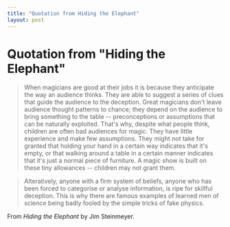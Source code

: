 ```yaml
---
title: "Quotation from Hiding the Elephant"
layout: post 
---
```


# Quotation from "Hiding the Elephant"
>When magicians are good at their jobs it is because they anticipate the way an audience thinks.  They are able to suggest a series of clues that guide the audience to the deception.  Great magicians don't leave audience thought patterns to chance; they depend on the audience to bring something to the table -- preconceptions or assumptions that can be naturally exploited.  That's why, despite what people think, children are often bad audiences for magic.  They have little experience and make few assumptions.  They might not take for granted that holding your hand in a certain way indicates that it's empty, or that walking around a table in a certain manner indicates that it's just a normal piece of furniture.  A magic show is built on these tiny allowances -- children may not grant them.

>Alteratively, anyone with a firm system of beliefs, anyone who has been forced to categorise or analyse information, is ripe for skillful deception. This is why there are famous examples of learned men of science being badly fooled by the simple tricks of fake physics.

From *Hiding the Elephant* by Jim Steinmeyer.
